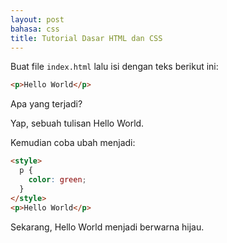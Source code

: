 ```yaml
---
layout: post
bahasa: css
title: Tutorial Dasar HTML dan CSS
---
```


Buat file `index.html` lalu isi dengan teks berikut ini:

```html
<p>Hello World</p>
```

Apa yang terjadi?

Yap, sebuah tulisan Hello World.

Kemudian coba ubah menjadi:

```html
<style>
  p {
    color: green;
  }
</style>
<p>Hello World</p>
```

Sekarang, Hello World menjadi berwarna hijau.